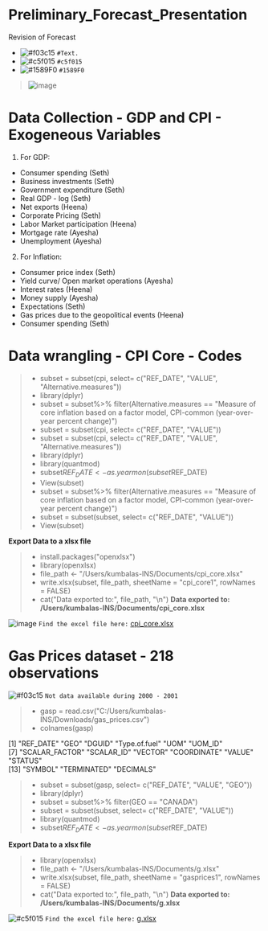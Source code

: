 # Preliminary_Forecast_Presentation
Revision of Forecast

- ![#f03c15](https://placehold.co/15x15/f03c15/f03c15.png) `#Text.`
- ![#c5f015](https://placehold.co/15x15/c5f015/c5f015.png) `#c5f015`
- ![#1589F0](https://placehold.co/15x15/1589F0/1589F0.png) `#1589F0`

> ![image](https://github.com/SethCodesABitForSchool/Preliminary_Forecast_Presentation/assets/147195203/c88557fc-a0e6-4f58-88da-b2751315128a)



  
# Data Collection - GDP and CPI - Exogeneous Variables 
1. For GDP:
 - Consumer spending (Seth)
 - Business investments (Seth)
 - Government expenditure (Seth)
 - Real GDP - log (Seth)
 - Net exports (Heena)
 - Corporate Pricing (Seth)
 - Labor Market participation (Heena)
 - Mortgage rate (Ayesha)
 - Unemployment (Ayesha)
 
2. For Inflation: 
- Consumer price index (Seth)
- Yield curve/ Open market operations (Ayesha)
- Interest rates (Heena)
- Money supply  (Ayesha)
- Expectations (Seth)
- Gas prices due to the geopolitical events (Heena)
- Consumer spending (Seth)

# Data wrangling - CPI Core - Codes

> - subset = subset(cpi, select= c("REF_DATE", "VALUE", "Alternative.measures"))
> - library(dplyr)
> - subset = subset%>% filter(Alternative.measures == "Measure of core inflation based on a factor model, CPI-common (year-over-year percent change)")
> - subset = subset(cpi, select= c("REF_DATE", "VALUE"))
> - subset = subset(cpi, select= c("REF_DATE", "VALUE", "Alternative.measures"))
> - library(dplyr)
> - library(quantmod)
> - subset$REF_DATE <- as.yearmon(subset$REF_DATE)
> - View(subset)
> - subset = subset%>% filter(Alternative.measures == "Measure of core inflation based on a factor model, CPI-common (year-over-year percent change)")
> - subset = subset(subset, select= c("REF_DATE", "VALUE"))
> - View(subset)

__Export Data to a xlsx file__

> - install.packages("openxlsx")
> - library(openxlsx)
> - file_path <- "/Users/kumbalas-INS/Documents/cpi_core.xlsx"
> - write.xlsx(subset, file_path, sheetName = "cpi_core1", rowNames = FALSE)
> - cat("Data exported to:", file_path, "\n")
__Data exported to: /Users/kumbalas-INS/Documents/cpi_core.xlsx__

![image](https://github.com/SethCodesABitForSchool/Preliminary_Forecast_Presentation/assets/147195203/3cb0e29c-3845-4c8d-8d27-f5fc9f1020ee) `Find the excel file here:` [cpi_core.xlsx](https://github.com/SethCodesABitForSchool/Preliminary_Forecast_Presentation/files/13245727/cpi_core.xlsx)

# Gas Prices dataset - 218 observations 

![#f03c15](https://placehold.co/15x15/f03c15/f03c15.png) `Not data available during 2000 - 2001`
> - gasp = read.csv("C:/Users/kumbalas-INS/Downloads/gas_prices.csv")
> - colnames(gasp)

 [1] "REF_DATE"      "GEO"           "DGUID"         "Type.of.fuel"  "UOM"           "UOM_ID"       
 [7] "SCALAR_FACTOR" "SCALAR_ID"     "VECTOR"        "COORDINATE"    "VALUE"         "STATUS"       
 [13] "SYMBOL"        "TERMINATED"    "DECIMALS"     


> - subset = subset(gasp, select= c("REF_DATE", "VALUE", "GEO"))
> - library(dplyr)
> - subset = subset%>% filter(GEO == "CANADA")
> - subset = subset(subset, select= c("REF_DATE", "VALUE"))
> - library(quantmod)
> - subset$REF_DATE <- as.yearmon(subset$REF_DATE)

__Export Data to a xlsx file__

> - library(openxlsx)
> - file_path <- "/Users/kumbalas-INS/Documents/g.xlsx"
> - write.xlsx(subset, file_path, sheetName = "gasprices1", rowNames = FALSE)
> - cat("Data exported to:", file_path, "\n")
__Data exported to: /Users/kumbalas-INS/Documents/g.xlsx__

![#c5f015](https://placehold.co/15x15/c5f015/c5f015.png) `Find the excel file here:` [g.xlsx](https://github.com/SethCodesABitForSchool/Preliminary_Forecast_Presentation/files/13245822/g.xlsx)

